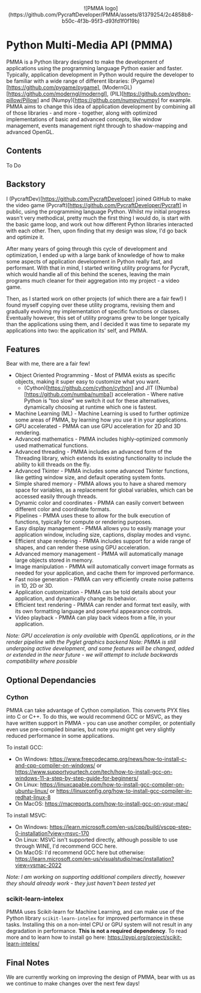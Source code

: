 <div align="center">
  ![PMMA logo](https://github.com/PycraftDeveloper/PMMA/assets/81379254/2c4858b8-b50c-4f3b-95f3-d93fd1f0f19b)
</div>


# Python Multi-Media API (PMMA)
PMMA is a Python library designed to make the development of applications using the programming language Python easier and faster. Typically, application development in Python would require the developer to be familiar with a wide range of different libraries: (Pygame)[https://github.com/pygame/pygame], (ModernGL)[https://github.com/moderngl/moderngl], (PIL)[https://github.com/python-pillow/Pillow] and (Numpy)[https://github.com/numpy/numpy] for example. PMMA aims to change this idea of application development by combining all of those libraries - and more - together, along with optimized implementations of basic and advanced concepts, like window management, events management right through to shadow-mapping and advanced OpenGL.

## Contents

To Do

## Backstory
I (PycraftDev)[https://github.com/PycraftDeveloper] joined GitHub to make the video game (Pycraft)[https://github.com/PycraftDeveloper/Pycraft] in public, using the programming language Python. Whilst my initial progress wasn't very methodical, pretty much the first thing I would do, is start with the basic game loop, and work out how different Python libraries interacted with each other. Then, upon finding that my design was slow, I'd go back and optimize it.

After many years of going through this cycle of development and optimization, I ended up with a large bank of knowledge of how to make some aspects of application development in Python really fast, and performant. With that in mind, I started writing utility programs for Pycraft, which would handle all of this behind the scenes, leaving the main programs much cleaner for their aggregation into my project - a video game.

Then, as I started work on other projects (of which there are a fair few!) I found myself copying over these utility programs, revising them and gradually evolving my implementation of specific functions or classes. Eventually however, this set of utility programs grew to be longer typically than the applications using them, and I decided it was time to separate my applications into two: the application its' self, and PMMA.

## Features
Bear with me, there are a fair few!

* Object Oriented Programming - Most of PMMA exists as specific objects, making it super easy to customize what you want.
  * (Cython)[https://github.com/cython/cython] and JIT ((Numba)[https://github.com/numba/numba]) acceleration - Where native Python is "too slow" we switch it out for these alternatives, dynamically choosing at runtime which one is fastest.
* Machine Learning (ML) - Machine Learning is used to further optimize some areas of PMMA, by learning how you use it in your applications.
* GPU accelerated - PMMA can use GPU acceleration for 2D and 3D rendering.
* Advanced mathematics - PMMA includes highly-optimized commonly used mathematical functions.
* Advanced threading - PMMA includes an advanced form of the Threading library, which extends its existing functionality to include the ability to kill threads on the fly.
* Advanced Tkinter - PMMA includes some advanced Tkinter functions, like getting window size, and default operating system fonts.
* Simple shared memory - PMMA allows you to have a shared memory space for variables, as a replacement for global variables, which can be accessed easily through threads.
* Dynamic color and coordinates - PMMA can easily convert between different color and coordinate formats.
* Pipelines - PMMA uses these to allow for the bulk execution of functions, typically for compute or rendering purposes.
* Easy display management - PMMA allows you to easily manage your application window, including size, captions, display modes and vsync.
* Efficient shape rendering - PMMA includes support for a wide range of shapes, and can render these using GPU acceleration.
* Advanced memory management - PMMA will automatically manage large objects stored in memory.
* Image manipulation - PMMA will automatically convert image formats as needed for your application, and cache them for improved performance.
* Fast noise generation - PMMA can very efficiently create noise patterns in 1D, 2D or 3D.
* Application customization - PMMA can be told details about your application, and dynamically change its behavior.
* Efficient text rendering - PMMA can render and format text easily, with its own formatting language and powerful appearance controls.
* Video playback - PMMA can play back videos from a file, in your application.

_Note: GPU acceleration is only available with OpenGL applications, or in the render pipeline with the Pyglet graphics backend_
_Note: PMMA is still undergoing active development, and some features will be changed, added or extended in the near future - we will attempt to include backwards compatibility where possible_

## Optional Dependancies

### Cython

PMMA can take advantage of Cython compilation. This converts PYX files into C or C++. To do this, we would recommend GCC or MSVC, as they have written support in PMMA - you can use another compiler, or potentially even use pre-compiled binaries, but note you might get very slightly reduced performance in some applications.

To install GCC:
* On Windows: https://www.freecodecamp.org/news/how-to-install-c-and-cpp-compiler-on-windows/ or https://www.supportyourtech.com/tech/how-to-install-gcc-on-windows-11-a-step-by-step-guide-for-beginners/
* On Linux: https://linuxcapable.com/how-to-install-gcc-compiler-on-ubuntu-linux/ or https://linuxconfig.org/how-to-install-gcc-compiler-in-redhat-linux-8
* On MacOS: https://macreports.com/how-to-install-gcc-on-your-mac/

To install MSVC:
* On Windows: https://learn.microsoft.com/en-us/cpp/build/vscpp-step-0-installation?view=msvc-170
* On Linux: MSVC isn't supported directly, although possible to use through WINE, I'd recommend GCC here.
* On MacOS: I'd recommend GCC here but otherwise: https://learn.microsoft.com/en-us/visualstudio/mac/installation?view=vsmac-2022

_Note: I am working on supporting additional compilers directly, however they should already work - they just haven't been tested yet_

### scikit-learn-intelex

PMMA uses Scikit-learn for Machine Learning, and can make use of the Python library `scikit-learn-intelex` for improved performance in these tasks. Installing this on a non-intel CPU or GPU system will not result in any degradation in performance. **This is not a required dependency**. To read more and to learn how to install go here: https://pypi.org/project/scikit-learn-intelex/

## Final Notes

We are currently working on improving the design of PMMA, bear with us as we continue to make changes over the next few days!